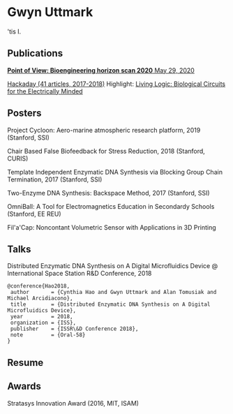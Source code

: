 # Gwyn Uttmark

'tis I. 

## Publications

[**Point of View: Bioengineering horizon scan 2020** May 29, 2020](https://doi.org/10.7554/eLife.54489)

[Hackaday (41 articles, 2017-2018)](https://hackaday.com/author/michaeluttmark/)
Highlight: [Living Logic: Biological Circuits for the Electrically Minded](https://hackaday.com/2017/08/21/living-logic-biological-circuits-for-the-electrically-minded/)


## Posters

Project Cycloon: Aero-marine atmospheric research platform, 2019<!--https://docs.google.com/presentation/d/1j_w_66_X05LLy3HMpp1kB6Go_dRG5XPwia48-w41v6I/edit#slide=id.p--> (Stanford, SSI)

Chair Based False Biofeedback for Stress Reduction, 2018 (Stanford, CURIS)

Template Independent Enzymatic DNA Synthesis via Blocking Group Chain Termination, 2017 (Stanford, SSI)

Two-Enzyme DNA Synthesis: Backspace Method, 2017 (Stanford, SSI)

OmniBall: A Tool for Electromagnetics Education in Secondardy Schools<!--https://docs.google.com/presentation/d/120EcAnQ7ZJfWfFwEaXWj_U-jz5Vp6vYh_iKidfYGqnY/edit#slide=id.g1faa8e6c74_0_270--> (Stanford, EE REU)

Fil'a'Cap: Noncontant Volumetric Sensor with Applications in 3D Printing 


## Talks

Distributed Enzymatic DNA Synthesis on A Digital Microfluidics Device @ International Space Station R&D Conference, 2018

```doi
@conference{Hao2018,
 author       = {Cynthia Hao and Gwyn Uttmark and Alan Tomusiak and Michael Arcidiacono},
 title        = {Distributed Enzymatic DNA Synthesis on A Digital Microfluidics Device},
 year         = 2018,
 organization = {ISS},
 publisher    = {ISSR\&D Conference 2018},
 note         = {Oral-58}
} 
```
 



## Resume

## Awards

Stratasys Innovation Award (2016, MIT, ISAM)